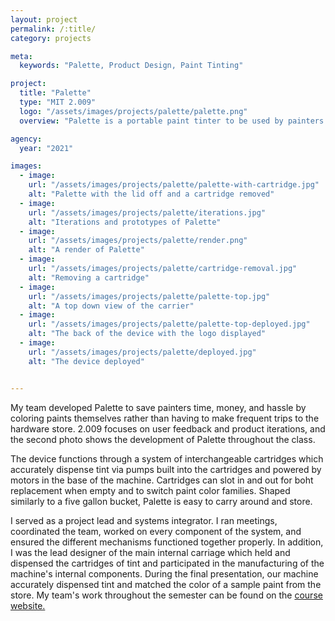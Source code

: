 ```yaml
---
layout: project
permalink: /:title/
category: projects

meta:
  keywords: "Palette, Product Design, Paint Tinting"

project:
  title: "Palette"
  type: "MIT 2.009"
  logo: "/assets/images/projects/palette/palette.png"
  overview: "Palette is a portable paint tinter to be used by painters on the jobsite. It was designed for my undergraduate capstone, 2.009 The Product Engineering Process."

agency:
  year: "2021"

images:
  - image:
    url: "/assets/images/projects/palette/palette-with-cartridge.jpg"
    alt: "Palette with the lid off and a cartridge removed"
  - image:
    url: "/assets/images/projects/palette/iterations.jpg"
    alt: "Iterations and prototypes of Palette"
  - image:
    url: "/assets/images/projects/palette/render.png"
    alt: "A render of Palette"
  - image:
    url: "/assets/images/projects/palette/cartridge-removal.jpg"
    alt: "Removing a cartridge"
  - image:
    url: "/assets/images/projects/palette/palette-top.jpg"
    alt: "A top down view of the carrier"
  - image:
    url: "/assets/images/projects/palette/palette-top-deployed.jpg"
    alt: "The back of the device with the logo displayed"
  - image:
    url: "/assets/images/projects/palette/deployed.jpg"
    alt: "The device deployed"


---
```

<p> My team developed Palette to save painters time, money, and hassle by coloring paints themselves rather than having to make frequent trips to the hardware store. 2.009 focuses on user feedback and product iterations, and the second photo shows the development of Palette throughout the class. </p>

<p> The device functions through a system of interchangeable cartridges which accurately dispense tint via pumps built into the cartridges and powered by motors in the base of the machine. Cartridges can slot in and out for boht replacement when empty and to switch paint color families. Shaped similarly to a five gallon bucket, Palette is easy to carry around and store. </p>

<p> I served as a project lead and systems integrator. I ran meetings, coordinated the team, worked on every component of the system, and ensured the different mechanisms functioned together properly. In addition, I was the lead designer of the main internal carriage which held and dispensed the cartridges of tint and participated in the manufacturing of the machine's internal components. During the final presentation, our machine accurately dispensed tint and matched the color of a sample paint from the store. My team's work throughout the semester can be found on the <a class="underline" href="http://designed.mit.edu/new/view.html?year=2021&team=yellow" target="_blank"> course website. </a> </p>